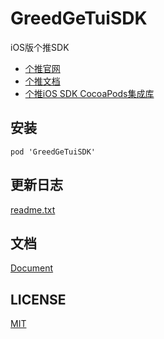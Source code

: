 # GreedGeTuiSDK

iOS版个推SDK

* [个推官网](getui.com)
* [个推文档](http://docs.getui.com/pages/viewpage.action?pageId=589866)
* [个推iOS SDK CocoaPods集成库](https://github.com/GetuiLaboratory/getui-sdk-ios-cocoapods)

## 安装

```
pod 'GreedGeTuiSDK'
```

## 更新日志

[readme.txt](readme.txt)

## 文档

[Document](Document)

## LICENSE

[MIT](LICENSE)
